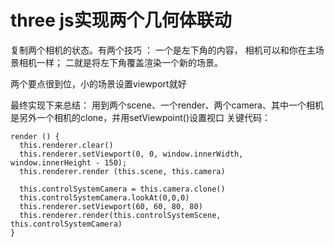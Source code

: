 <h1>three js实现两个几何体联动</h1>

复制两个相机的状态。有两个技巧 ：
一个是左下角的内容， 相机可以和你在主场景相机一样；
二就是将左下角覆盖渲染一个新的场景。

两个要点很到位，小的场景设置viewport就好


最终实现下来总结：
用到两个scene、一个render、两个camera、其中一个相机是另外一个相机的clone，并用setViewpoint()设置视口
关键代码：

```
render () {
  this.renderer.clear()
  this.renderer.setViewport(0, 0, window.innerWidth,  window.innerHeight - 150);
  this.renderer.render (this.scene, this.camera)

  this.controlSystemCamera = this.camera.clone()
  this.controlSystemCamera.lookAt(0,0,0)
  this.renderer.setViewport(60, 60, 80, 80)
  this.renderer.render(this.controlSystemScene, this.controlSystemCamera)
}
```
